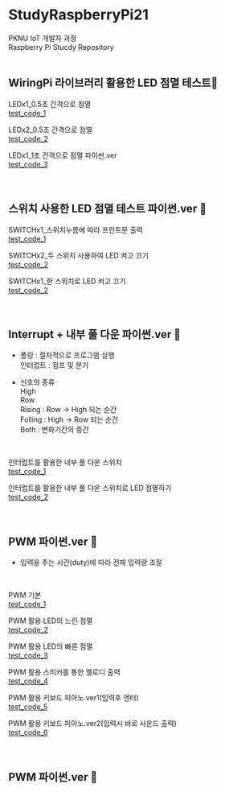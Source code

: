 # StudyRaspberryPi21
PKNU IoT 개발자 과정   
Raspberry Pi Stucdy Repository
<br>
<br>

## WiringPi 라이브러리 활용한 LED 점멸 테스트🎯

LEDx1_0.5초 간격으로 점멸   
[test_code_1](https://github.com/HongryeolSeong/StudyRaspberryPi21/blob/main/0521/gpio_test.c "1")
<br>

LEDx2_0.5초 간격으로 점멸   
[test_code_2](https://github.com/HongryeolSeong/StudyRaspberryPi21/blob/main/0521/gpio_test2.c "2")
<br>

LEDx1_1초 간격으로 점멸 파이썬.ver   
[test_code_3](https://github.com/HongryeolSeong/StudyRaspberryPi21/blob/main/0521/gpio_test3.py "3")
<br>
<br>
<br>

## 스위치 사용한 LED 점멸 테스트 파이썬.ver 🎯

SWITCHx1_스위치누름에 따라 프린트문 출력   
[test_code_1](https://github.com/HongryeolSeong/StudyRaspberryPi21/blob/main/0524/sw1.py "4")
<br>

SWITCHx2_두 스위치 사용하여 LED 켜고 끄기   
[test_code_2](https://github.com/HongryeolSeong/StudyRaspberryPi21/blob/main/0524/sw2.py "5")
<br>

SWITCHx1_한 스위치로 LED 켜고 끄기   
[test_code_2](https://github.com/HongryeolSeong/StudyRaspberryPi21/blob/main/0524/sw3.py "6")
<br>
<br>
<br>

## Interrupt + 내부 풀 다운 파이썬.ver 🎯


* 폴링 : 절차적으로 프로그램 실행   
  인터럽트 : 점프 및 분기   

* 신호의 종류   
High   
Row   
Rising : Row -> High 되는 순간   
Folling : High -> Row 되는 순간   
Both : 변화기간의 중간   
<br>

인터럽트를 활용한 내부 풀 다운 스위치   
[test_code_1](https://github.com/HongryeolSeong/StudyRaspberryPi21/blob/main/0525/int.py "7")
<br>

인터럽트를 활용한 내부 풀 다운 스위치로 LED 점멸하기   
[test_code_2](https://github.com/HongryeolSeong/StudyRaspberryPi21/blob/main/0525/int_led.py "8")
<br>
<br>
<br>

## PWM 파이썬.ver 🎯

* 입력을 주는 시간(duty)에 따라 전체 입력량 조절   
<br>

PWM 기본   
[test_code_1](https://github.com/HongryeolSeong/StudyRaspberryPi21/blob/main/0525/pwm1.py "9")
<br>

PWM 활용 LED의 느린 점멸   
[test_code_2](https://github.com/HongryeolSeong/StudyRaspberryPi21/blob/main/0525/pwm_led.py "10")
<br>

PWM 활용 LED의 빠른 점멸   
[test_code_3](https://github.com/HongryeolSeong/StudyRaspberryPi21/blob/main/0526/pwm_led2.py "11")
<br>

PWM 활용 스피커를 통한 멜로디 출력   
[test_code_4](https://github.com/HongryeolSeong/StudyRaspberryPi21/blob/main/0525/melody.py "12")
<br>

PWM 활용 키보드 피아노.ver1(입력후 엔터)   
[test_code_5](https://github.com/HongryeolSeong/StudyRaspberryPi21/blob/main/0525/piano.py "13")
<br>

PWM 활용 키보드 피아노.ver2(입력시 바로 사운드 출력)   
[test_code_6](https://github.com/HongryeolSeong/StudyRaspberryPi21/blob/main/0525/piano2.py "14")
<br>
<br>
<br>

## PWM 파이썬.ver 🎯
